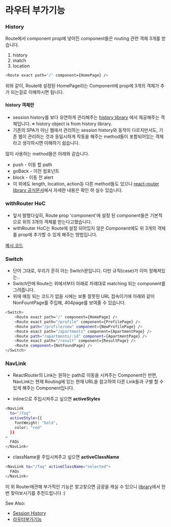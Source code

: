 # 라우터 부가기능


### History
Route에서 component prop에 넣어진 component들은 routing 관련 객체 3개를 받습니다. 

1. history
2. match
3. location

```bash
<Route exact path="/" component={HomePage} />
```

위와 같이, Route에 설정된 HomePage라는 Component에 prop에 3개의 객체가 추가 되는걸로 이해하시면 됩니다.

#### history 객체란
- session history를 보다 유연하게 관리해주는 [history library](https://github.com/ReactTraining/history) 에서 제공해주는 객체입니다.
  ※ history object is from history library.
- 기존의 SPA가 아닌 웹에서 관리하는 session history와 동작이 다르지만서도, 기존 웹이 관리하는 것과 동일시하게 작동을 해주는 method들이 포함되어있는 객체라고 생각하시면 이해하기 쉽습니다. 

많이 사용하는 method들은 아래와 같습니다.
- push - 이동 할 path
- goBack - 이전 컴포넌트
- block - 이동 전 alert
- 이 외에도 length, location, action등 다른 method들도 있으니 [react-router library 공식문서](https://reactrouter.com/web/api/history)에서 자세한 내용은 확인 하 실수 있습니다.


### withRouter HoC
- 앞서 말했다싶히, Route prop 'component'에 설정 된 component들은 기본적으로 위의 3개의 객체를 받는다고했습니다.
- withRouter HoC는 Route에 설정 되어있지 않은 Component에도 위 3개의 객체를 prop에 추가할 수 있게 해주는 방법입니다.  

[예시 코드](https://codesandbox.io/s/rauteobugagineung-8rs8l?file=/src/App.js)  


### Switch
- 단어 그대로, 우리가 흔히 아는 Switch문입니다. 다만 규칙(case)가 이미 정해져있는..
- Switch안에 Route는 위에서부터 아래로 차례대로 matching 되는 component를 그려줍니다.
- 위에 매칭 되는 코드가 없을 시에는 보통 잘못된 URL 접속이기에 아래와 같이 NonFountPage를 주입해, 404page를 보여줄 수 있습니다.

```bash
<Switch>
    <Route exact path="/" component={HomePage} />
    <Route exact path="/profile" component={ProfilePage} />
    <Route path="/profile/new" component={NewProfilePage} />
    <Route exact path="/apartments" component={ApartmentPage} />
    <Route path="/apartments/:id" component={ApartmentPage} />
    <Route exact path="/result" component={ResultPage} />
    <Route component={NotFoundPage} />
</Switch>
```

### NavLink
- ReactRouter의 Link는 원하는 path로 이동을 시켜주는 Component인 반면, NavLink는 현재 Routing에 있는 현재 URL을 참고하여 다른 Link들과 구별 할 수 있게 해주는 Component입니다.

- inline으로 주입시켜주고 싶으면 **activeStyles**  
```bash
<NavLink
  to="/faq"
  activeStyle={{
    fontWeight: "bold",
    color: "red"
  }}
>
  FAQs
</NavLink>
```
- className을 주입시켜주고 싶으면 **activeClassName**  
```bash
<NavLink to="/faq" activeClassName="selected">
  FAQs
</NavLink>
```
  
이 외 Router에관해 부가적인 기능은 찾고찾으면 금광을 캐실 수 있으니 [library](https://reactrouter.com/web/)에서 한번 찾아보시기를 추천드립니다 :)  



See Also:
- [Session History](https://www.w3.org/TR/2010/WD-html5-20101019/history.html#:~:text=The%20sequence%20of%20Document%20s,context%20is%20its%20session%20history%20.&text=Each%20session%20history%20entry%20consists,other%20information%20associated%20with%20it.)
- [라우터부가기능](https://react.vlpt.us/react-router/04-extra.html)